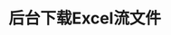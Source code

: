 <!--
 * @Descripttion: 
 * @version: 1.0.0
 * @@Company: ZZCYI
 * @Author: 王
 * @Date: 2020-10-16 14:24:16
 * @LastEditors: 王
 * @LastEditTime: 2020-10-16 14:35:50
 * @Update Descripttion: 
-->
# 后台下载Excel流文件

<template>
  <demo :codeStr="str">
    后端接口返回流文件，前端下载
  </demo>
</template>

<script>
  export default {
    data() {
      return {
        str: `
          在接口中配置响应类型：responseType: 'blob'
          示例：日报导出
          export function downDaily() {
            return httpRequest({
              url: httpRequest.adornUrl('/pc/device/statistics/exportDay'),
              method: 'get',
              responseType: 'blob'
            })
          }
          在页面中点击导出按钮
          示例：导出
          handleDownload() {
            downDaily().then(res => { // 此处的res即为流文件
              let blob = new Blob([res.data], {  // 需要取res.data ，如果直接用res，导出的excel数据是[object,object]
                type: 'application/vnd.ms-excel'
              })
              let objectUrl = URL.createObjectURL(blob) // 生成一个url
              let link = document.createElement('a')
              link.style.display = 'none'
              link.href = objectUrl
              link.download = '日报' // 导出的文件名称
              document.body.appendChild(link)
              link.click()
              document.body.removeChild(link)
            })
          }
        `
      }
    }
  }
</script>
